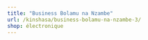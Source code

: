 ```yaml
---
title: "Business Bolamu na Nzambe"
url: /kinshasa/business-bolamu-na-nzambe-3/
shop: électronique
---
```

